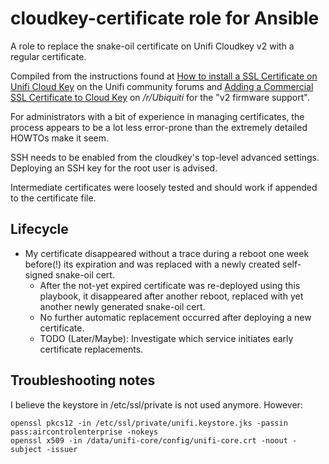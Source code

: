 # cloudkey-certificate role for Ansible

A role to replace the snake-oil certificate on Unifi Cloudkey v2 with a regular certificate.

Compiled from the instructions found at [How to install a SSL Certificate on Unifi Cloud Key](https://community.ui.com/questions/How-to-install-a-SSL-Certificate-on-Unifi-Cloud-Key/944dbbd6-cbf6-4112-bff5-6b992fcbf2c4) on the Unifi community forums and [Adding a Commercial SSL Certificate to Cloud Key](https://www.reddit.com/r/Ubiquiti/comments/luxflo/adding_a_commercial_ssl_certificate_to_cloud_key/) on */r/Ubiquiti* for the "v2 firmware support".

For administrators with a bit of experience in managing certificates, the process appears to be a lot less error-prone than the extremely detailed HOWTOs make it seem. 

SSH needs to be enabled from the cloudkey's top-level advanced settings. Deploying an SSH key for the root user is advised.

Intermediate certificates were loosely tested and should work if appended to the certificate file.

## Lifecycle

* My certificate disappeared without a trace during a reboot one week before(!) its expiration and was replaced with a newly created self-signed snake-oil cert. 
  * After the not-yet expired certificate was re-deployed using this playbook, it disappeared after another reboot, replaced with yet another newly generated snake-oil cert.
  * No further automatic replacement occurred after deploying a new certificate.
  * TODO (Later/Maybe): Investigate which service initiates early certificate replacements.

## Troubleshooting notes

I believe the keystore in /etc/ssl/private is not used anymore. However:

```
openssl pkcs12 -in /etc/ssl/private/unifi.keystore.jks -passin pass:aircontrolenterprise -nokeys
openssl x509 -in /data/unifi-core/config/unifi-core.crt -noout -subject -issuer
```
